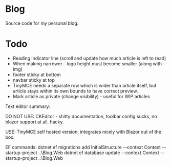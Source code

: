 # Blog

Source code for my personal blog.


# Todo
* Reading indicator line (scroll and update how much article is left to read)
* When making narrower - logo height must become smaller (along with img)
* footer sticky at bottom
* navbar sticky at top
* TinyMCE needs a separate row which is wider than article itself, but article stays within its own bounds to have correct preview.
* Mark article as private (change visibility) - useful for WIP articles

Text editor summary:

DO NOT USE:
CKEditor - shitty documentation, toolbar config sucks, no blazor support at all, hacky.

USE:
TinyMCE self hosted version, integrates nicely with Blazor out of the box.

EF commands:
dotnet ef migrations add InitialStructure --context Context --startup-project ..\Blog.Web
dotnet ef database update --context Context --startup-project ..\Blog.Web